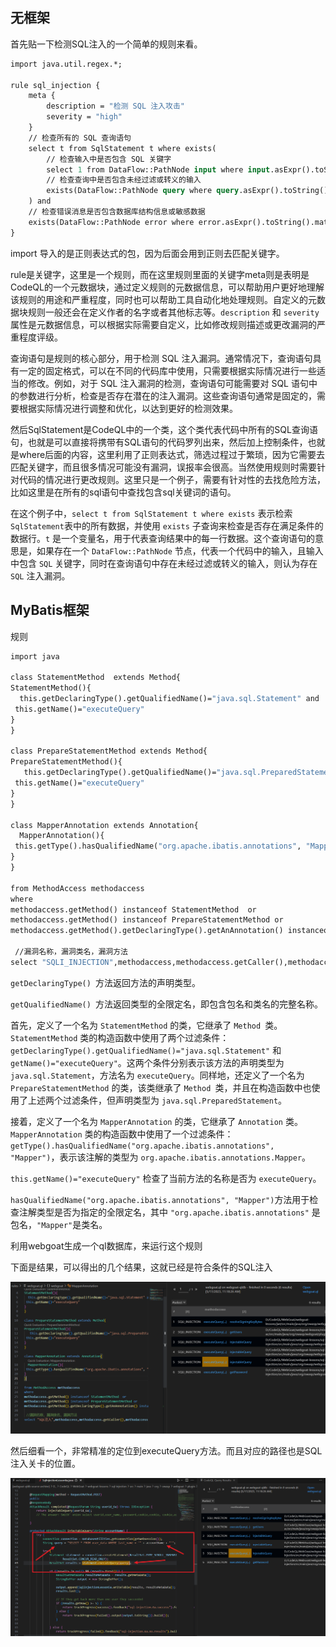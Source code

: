 ## 无框架

首先贴一下检测SQL注入的一个简单的规则来看。

```graphql
import java.util.regex.*;

rule sql_injection {
    meta {
        description = "检测 SQL 注入攻击"
        severity = "high"
    }
    // 检查所有的 SQL 查询语句
    select t from SqlStatement t where exists(
        // 检查输入中是否包含 SQL 关键字
        select 1 from DataFlow::PathNode input where input.asExpr().toString().matches("(?i).*\\b(SELECT|INSERT|UPDATE|DELETE|FROM|WHERE|GROUP BY|ORDER BY|HAVING|LIMIT)\\b.*") and
        // 检查查询中是否包含未经过滤或转义的输入
        exists(DataFlow::PathNode query where query.asExpr().toString().matches("(?i).*\\b" + input.asExpr().toString() + "\\b.*"))
    ) and
    // 检查错误消息是否包含数据库结构信息或敏感数据
    exists(DataFlow::PathNode error where error.asExpr().toString().matches("(?i).*\\b(database|user|password|table|column|index|constraint)\\b.*"))
}
```

import 导入的是正则表达式的包，因为后面会用到正则去匹配关键字。

rule是关键字，这里是一个规则，而在这里规则里面的关键字meta则是表明是CodeQL的一个元数据块，通过定义规则的元数据信息，可以帮助用户更好地理解该规则的用途和严重程度，同时也可以帮助工具自动化地处理规则。自定义的元数据块规则一般还会在定义作者的名字或者其他标志等。`description` 和 `severity` 属性是元数据信息，可以根据实际需要自定义，比如修改规则描述或更改漏洞的严重程度评级。

查询语句是规则的核心部分，用于检测 SQL 注入漏洞。通常情况下，查询语句具有一定的固定格式，可以在不同的代码库中使用，只需要根据实际情况进行一些适当的修改。例如，对于 SQL 注入漏洞的检测，查询语句可能需要对 SQL 语句中的参数进行分析，检查是否存在潜在的注入漏洞。这些查询语句通常是固定的，需要根据实际情况进行调整和优化，以达到更好的检测效果。

然后SqlStatement是CodeQL中的一个类，这个类代表代码中所有的SQL查询语句，也就是可以直接将携带有SQL语句的代码罗列出来，然后加上控制条件，也就是where后面的内容，这里利用了正则表达式，筛选过程过于繁琐，因为它需要去匹配关键字，而且很多情况可能没有漏洞，误报率会很高。当然使用规则时需要针对代码的情况进行更改规则。这里只是一个例子，需要有针对性的去找危险方法，比如这里是在所有的sql语句中查找包含sql关键词的语句。

在这个例子中，`select t from SqlStatement t where exists` 表示检索 `SqlStatement`表中的所有数据，并使用 `exists` 子查询来检查是否存在满足条件的数据行。`t` 是一个变量名，用于代表查询结果中的每一行数据。这个查询语句的意思是，如果存在一个 `DataFlow::PathNode` 节点，代表一个代码中的输入，且输入中包含 `SQL` 关键字，同时在查询语句中存在未经过滤或转义的输入，则认为存在 `SQL` 注入漏洞。

## MyBatis框架

规则

```graphql
import java

class StatementMethod  extends Method{
StatementMethod(){
  this.getDeclaringType().getQualifiedName()="java.sql.Statement" and
 this.getName()="executeQuery" 
}
}

class PrepareStatementMethod extends Method{
PrepareStatementMethod(){
   this.getDeclaringType().getQualifiedName()="java.sql.PreparedStatement" and
 this.getName()="executeQuery" 
}
}

class MapperAnnotation extends Annotation{
  MapperAnnotation(){
 this.getType().hasQualifiedName("org.apache.ibatis.annotations", "Mapper")
}
}

from MethodAccess methodaccess
where 
methodaccess.getMethod() instanceof StatementMethod  or
methodaccess.getMethod() instanceof PrepareStatementMethod or
methodaccess.getMethod().getDeclaringType().getAnAnnotation() instanceof MapperAnnotation

 //漏洞名称，漏洞类名，漏洞方法
select "SQLI_INJECTION",methodaccess,methodaccess.getCaller(),methodaccess.getFile().getAbsolutePath()
```

`getDeclaringType() `方法返回方法的声明类型。

`getQualifiedName() `方法返回类型的全限定名，即包含包名和类名的完整名称。

首先，定义了一个名为 `StatementMethod` 的类，它继承了 `Method `类。`StatementMethod` 类的构造函数中使用了两个过滤条件：`getDeclaringType().getQualifiedName()="java.sql.Statement"` 和 `getName()="executeQuery"`。这两个条件分别表示该方法的声明类型为 `java.sql.Statement`，方法名为 `executeQuery`。同样地，还定义了一个名为 `PrepareStatementMethod` 的类，该类继承了 `Method `类，并且在构造函数中也使用了上述两个过滤条件，但声明类型为 `java.sql.PreparedStatement`。

接着，定义了一个名为 `MapperAnnotation` 的类，它继承了 `Annotation` 类。`MapperAnnotation` 类的构造函数中使用了一个过滤条件：`getType().hasQualifiedName("org.apache.ibatis.annotations", "Mapper")`，表示该注解的类型为 `org.apache.ibatis.annotations.Mapper`。

`this.getName()="executeQuery"` 检查了当前方法的名称是否为 `executeQuery`。

`hasQualifiedName("org.apache.ibatis.annotations", "Mapper")`方法用于检查注解类型是否为指定的全限定名，其中 `"org.apache.ibatis.annotations"` 是包名，`"Mapper"`是类名。

利用webgoat生成一个ql数据库，来运行这个规则

下面是结果，可以得出的几个结果，这就已经是符合条件的SQL注入

![img](img/1684294164749-9f96c143-ffeb-4fd2-92e9-c31015dd524f.png)

然后细看一个，非常精准的定位到executeQuery方法。而且对应的路径也是SQL注入关卡的位置。

![img](img/1684294288577-22d464ec-52e4-4953-b6e1-c9a6d1effe49.png)
